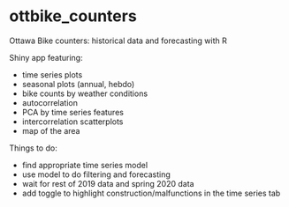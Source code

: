 # ottbike_counters
Ottawa Bike counters: historical data and forecasting with R

Shiny app featuring:
-  time series plots
-  seasonal plots (annual, hebdo)
-  bike counts by weather conditions
-  autocorrelation
-  PCA by time series features
-  intercorrelation scatterplots
-  map of the area

Things to do:
-  find appropriate time series model
-  use model to do filtering and forecasting 
-  wait for rest of 2019 data and spring 2020 data
-  add toggle to highlight construction/malfunctions in the time series tab


